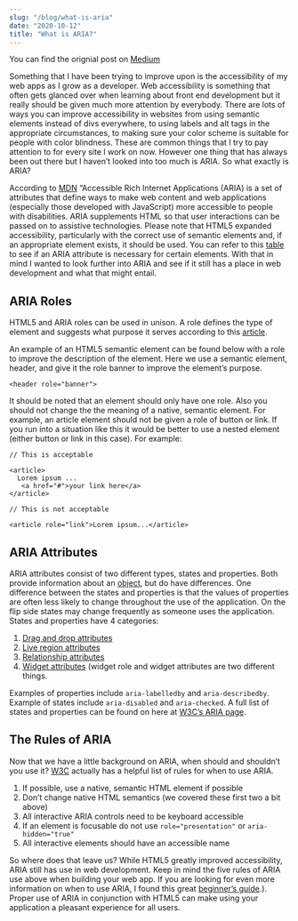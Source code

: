 ```yaml
---
slug: "/blog/what-is-aria"
date: "2020-10-12"
title: "What is ARIA?"
---
```


You can find the orignial post on [Medium](https://medium.com/@dkersten1994/what-is-aria-c8d6034af485)

Something that I have been trying to improve upon is the accessibility of my web apps as I grow as a developer. Web accessibility is something that often gets glanced over when learning about front end development but it really should be given much more attention by everybody. There are lots of ways you can improve accessibility in websites from using semantic elements instead of divs everywhere, to using labels and alt tags in the appropriate circumstances, to making sure your color scheme is suitable for people with color blindness. These are common things that I try to pay attention to for every site I work on now. However one thing that has always been out there but I haven’t looked into too much is ARIA. So what exactly is ARIA?

According to [MDN](https://developer.mozilla.org/en-US/docs/Web/Accessibility/ARIA) “Accessible Rich Internet Applications (ARIA) is a set of attributes that define ways to make web content and web applications (especially those developed with JavaScript) more accessible to people with disabilities. ARIA supplements HTML so that user interactions can be passed on to assistive technologies. Please note that HTML5 expanded accessibility, particularly with the correct use of semantic elements and, if an appropriate element exists, it should be used. You can refer to this [table](https://www.w3.org/TR/html-aria/#docconformance) to see if an ARIA attribute is necessary for certain elements. With that in mind I wanted to look further into ARIA and see if it still has a place in web development and what that might entail.

## ARIA Roles

HTML5 and ARIA roles can be used in unison. A role defines the type of element and suggests what purpose it serves according to this [article](https://www.sitepoint.com/how-to-use-aria-effectively-with-html5/).

An example of an HTML5 semantic element can be found below with a role to improve the description of the element. Here we use a semantic element, header, and give it the role banner to improve the element’s purpose.

`<header role="banner">`

It should be noted that an element should only have one role. Also you should not change the the meaning of a native, semantic element. For example, an article element should not be given a role of button or link. If you run into a situation like this it would be better to use a nested element (either button or link in this case). For example:

```
// This is acceptable

<article>
  Lorem ipsum ...
   <a href="#">your link here</a>
</article>

// This is not acceptable

<article role="link">Lorem ipsum...</article>
```

## ARIA Attributes

ARIA attributes consist of two different types, states and properties. Both provide information about an [object](https://www.w3.org/WAI/PF/aria-1.1/terms#def_object), but do have differences. One difference between the states and properties is that the values of properties are often less likely to change throughout the use of the application. On the flip side states may change frequently as someone uses the application. States and properties have 4 categories:

1. [Drag and drop attributes](https://www.w3.org/WAI/PF/aria-1.1/states_and_properties#attrs_dragdrop)
2. [Live region attributes](https://www.w3.org/WAI/PF/aria-1.1/states_and_properties#attrs_liveregions)
3. [Relationship attributes](https://www.w3.org/WAI/PF/aria-1.1/states_and_properties#attrs_relationships)
4. [Widget attributes](https://www.w3.org/WAI/PF/aria-1.1/states_and_properties#attrs_widgets) (widget role and widget attributes are two different things.

Examples of properties include `aria-labelledby` and `aria-describedby`. Example of states include `aria-disabled` and `aria-checked`. A full list of states and properties can be found on here at [W3C’s ARIA page](https://www.w3.org/WAI/PF/aria-1.1/states_and_properties#global_states).

## The Rules of ARIA

Now that we have a little background on ARIA, when should and shouldn’t you use it? [W3C](https://www.w3.org/TR/using-aria/#NOTES) actually has a helpful list of rules for when to use ARIA.

1. If possible, use a native, semantic HTML element if possible
2. Don’t change native HTML semantics (we covered these first two a bit above)
3. All interactive ARIA controls need to be keyboard accessible
4. If an element is focusable do not use `role="presentation"` or `aria-hidden="true"`
5. All interactive elements should have an accessible name

So where does that leave us? While HTML5 greatly improved accessibility, ARIA still has use in web development. Keep in mind the five rules of ARIA use above when building your web app. If you are looking for even more information on when to use ARIA, I found this great [beginner’s guide](https://www.lullabot.com/articles/what-heck-aria-beginners-guide-aria-accessibility#:~:text=and%20tabs%2Fpanels.-,Widget%20Attributes,required%3D%E2%80%9Ctrue%E2%80%9D%20).). Proper use of ARIA in conjunction with HTML5 can make using your application a pleasant experience for all users.
